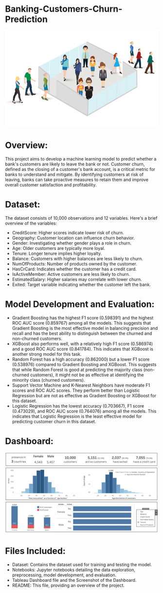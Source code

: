 # Banking-Customers-Churn-Prediction
![Customer Churn](https://github.com/prajaktasonawane11/Banking-Customers-Churn-Prediction/blob/main/CustomerChurn.png)

# Overview:
This project aims to develop a machine learning model to predict whether a bank's customers are likely to leave the bank or not. Customer churn, defined as the closing of a customer's bank account, is a critical metric for banks to understand and mitigate. By identifying customers at risk of leaving, banks can take proactive measures to retain them and improve overall customer satisfaction and profitability.

# Dataset:
The dataset consists of 10,000 observations and 12 variables. Here's a brief overview of the variables:

- CreditScore: Higher scores indicate lower risk of churn.
- Geography: Customer location can influence churn behavior.
- Gender: Investigating whether gender plays a role in churn.
- Age: Older customers are typically more loyal.
- Tenure: Longer tenure implies higher loyalty.
- Balance: Customers with higher balances are less likely to churn.
- NumOfProducts: Number of products owned by the customer.
- HasCrCard: Indicates whether the customer has a credit card.
- IsActiveMember: Active customers are less likely to churn.
- EstimatedSalary: Higher salaries may correlate with lower churn.
- Exited: Target variable indicating whether the customer left the bank.

# Model Development and Evaluation:
- Gradient Boosting has the highest F1 score (0.598391) and the highest ROC AUC score (0.859767) among all the models. This suggests that Gradient Boosting is the most effective model in balancing precision and recall and has the best ability to distinguish between the churned and non-churned customers.
- XGBoost also performs well, with a relatively high F1 score (0.586974) and a good ROC AUC score (0.841784). This indicates that XGBoost is another strong model for this task.
- Random Forest has a high accuracy (0.862000) but a lower F1 score (0.538976) compared to Gradient Boosting and XGBoost. This suggests that while Random Forest is good at predicting the majority class (non-churned customers), it might not be as effective at identifying the minority class (churned customers).
- Support Vector Machine and K-Nearest Neighbors have moderate F1 scores and ROC AUC scores. They perform better than Logistic Regression but are not as effective as Gradient Boosting or XGBoost for this dataset.
- Logistic Regression has the lowest accuracy (0.703667), F1 score (0.473029), and ROC AUC score (0.764076) among all the models. This indicates that Logistic Regression is the least effective model for predicting customer churn in this dataset.

# Dashboard:
![Dashboard](https://github.com/prajaktasonawane11/Customers-Churn-Analysis-and-Prediction/blob/main/Customer_Churn_Dashboard.png)

# Files Included:
- Dataset: Contains the dataset used for training and testing the model.
- Notebooks: Jupyter notebooks detailing the data exploration, preprocessing, model development, and evaluation.
- Tableau Dashboard file and the Screenshot of the Dashboard.
- README: This file, providing an overview of the project.
